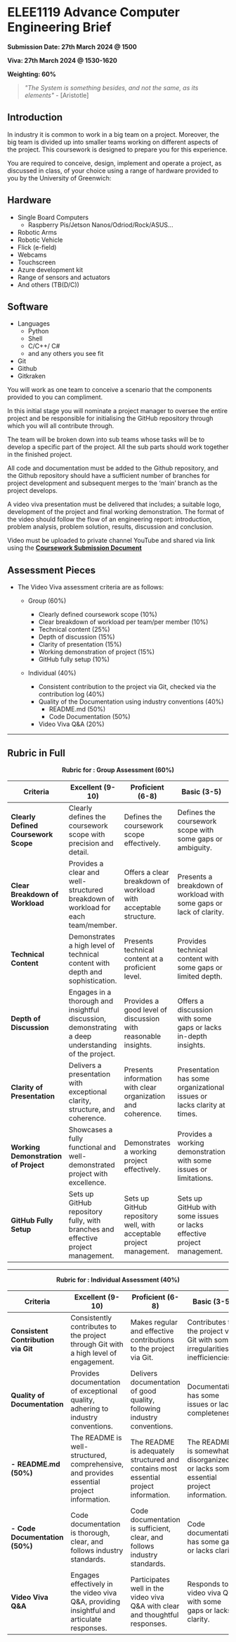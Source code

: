 # ELEE1119 Advance Computer Engineering Brief

**Submission Date: 27th March 2024 @ 1500**

**Viva: 27th March 2024 @ 1530-1620**

**Weighting: 60%**

> *"The System is something besides, and not the same, as its elements"* -  [Aristotle]

## Introduction 

In industry it is common to work in a big team on a project. Moreover, the big team is divided up into smaller teams working on different aspects of the project. This coursework is designed to prepare you for this experience.   

You are required to conceive, design, implement and operate a project, as discussed in class, of your choice using a range of hardware provided to you by the University of Greenwich: 

## Hardware 

- Single Board Computers 
  - Raspberry Pis/Jetson Nanos/Odriod/Rock/ASUS... 
- Robotic Arms 
- Robotic Vehicle  
- Flick (e-field) 
- Webcams 
- Touchscreen 
- Azure development kit
- Range of sensors and actuators  
- And others (TB(D/C))

## Software

- Languages 
  - Python 
  - Shell 
  - C/C++/ C#
  - and any others you see fit 
- Git 
- Github 
- Gitkraken 


You will work as one team to conceive a scenario that the components provided to you can compliment.   

In this initial stage you will nominate a project manager to oversee the entire project and be responsible for initialising the GitHub repository through which you will all contribute through. 

The team will be broken down into sub teams whose tasks will be to develop a specific part of the project. All the sub parts should work together in the finished project.  

All code and documentation must be added to the Github repository, and the Github repository should have a sufficient number of branches for project development and subsequent merges to the ‘main’ branch as the project develops. 

A video viva presentation must be delivered that includes; a suitable logo, development of the project and final working demonstration. The format of the video should follow the flow of an engineering report: introduction, problem analysis, problem solution, results, discussion and conclusion.  

Video must be uploaded to private channel YouTube and shared via link using the **[Coursework Submission Document](https://moodlecurrent.gre.ac.uk/mod/resource/view.php?id=2526729)**

## Assessment Pieces

- The Video Viva assessment criteria are as follows: 
  - Group (60%)
    - Clearly defined coursework scope (10%) 
    - Clear breakdown of workload per team/per member (10%) 
    - Technical content (25%) 
    - Depth of discussion (15%) 
    - Clarity of presentation (15%) 
    - Working demonstration of project (15%)
    - GitHub fully setup (10%) 
  
  - Individual (40%)
    - Consistent contribution to the project via Git, checked via the contribution log (40%) 
    - Quality of the Documentation using industry conventions (40%)
      - README.md (50%) 
      - Code Documentation (50%) 
    - Video Viva Q&A (20%) 

------------------------

## Rubric in Full
    
<div align=center>

 **Rubric for : Group Assessment (60%)**

| Criteria                                      | Excellent (9-10) | Proficient (6-8) | Basic (3-5) | Limited (0-2) |
|----------------------------------------------|-------------------|------------------|-------------|--------------|
| **Clearly Defined Coursework Scope**              | Clearly defines the coursework scope with precision and detail. | Defines the coursework scope effectively. | Defines the coursework scope with some gaps or ambiguity. | Fails to define the coursework scope adequately. |
| **Clear Breakdown of Workload**                   | Provides a clear and well-structured breakdown of workload for each team/member. | Offers a clear breakdown of workload with acceptable structure. | Presents a breakdown of workload with some gaps or lack of clarity. | Fails to provide a clear breakdown of workload. |
| **Technical Content**                             | Demonstrates a high level of technical content with depth and sophistication. | Presents technical content at a proficient level. | Provides technical content with some gaps or limited depth. | Technical content is insufficient or poorly presented. |
| **Depth of Discussion**                           | Engages in a thorough and insightful discussion, demonstrating a deep understanding of the project. | Provides a good level of discussion with reasonable insights. | Offers a discussion with some gaps or lacks in-depth insights. | Discussion is minimal or lacks depth. |
| **Clarity of Presentation**                     | Delivers a presentation with exceptional clarity, structure, and coherence. | Presents information with clear organization and coherence. | Presentation has some organizational issues or lacks clarity at times. | Presentation is disorganized and challenging to follow. |
| **Working Demonstration of Project**              | Showcases a fully functional and well-demonstrated project with excellence. | Demonstrates a working project effectively. | Provides a working demonstration with some issues or limitations. | Fails to provide a satisfactory working demonstration. |
| **GitHub Fully Setup**                            | Sets up GitHub repository fully, with branches and effective project management. | Sets up GitHub repository well, with acceptable project management. | Sets up GitHub with some issues or lacks effective project management. | GitHub setup is inadequate or poorly managed. |
</div>

--------------

<div align=center>

 **Rubric for : Individual Assessment (40%)**

| Criteria| Excellent (9-10) | Proficient (6-8) | Basic (3-5) | Limited (0-2) |
|---------|-------------------|------------------|-------------|--------------|
| **Consistent Contribution via Git**| Consistently contributes to the project through Git with a high level of engagement. | Makes regular and effective contributions to the project via Git. | Contributes to the project via Git with some irregularities or inefficiencies. | Contribution to the project via Git is inconsistent or ineffective. |
| **Quality of Documentation**| Provides documentation of exceptional quality, adhering to industry conventions. | Delivers documentation of good quality, following industry conventions. | Documentation has some issues or lacks completeness. | Documentation is of poor quality or incomplete. |
| **- README.md (50%)**| The README is well-structured, comprehensive, and provides essential project information. | The README is adequately structured and contains most essential project information. | The README is somewhat disorganized or lacks some essential project information. | The README is disorganized or missing crucial project information. |
| **- Code Documentation (50%)**| Code documentation is thorough, clear, and follows industry standards. | Code documentation is sufficient, clear, and follows industry standards. | Code documentation has some gaps or lacks clarity. | Code documentation is inadequate or unclear. |
| **Video Viva Q&A**| Engages effectively in the video viva Q&A, providing insightful and articulate responses. | Participates well in the video viva Q&A with clear and thoughtful responses. | Responds to video viva Q&A with some gaps or lacks clarity. | Video viva Q&A responses are unclear or incomplete. |

</div>
